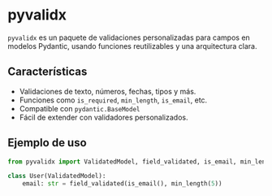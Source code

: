 # pyvalidx

`pyvalidx` es un paquete de validaciones personalizadas para campos en modelos Pydantic, usando funciones reutilizables y una arquitectura clara.

## Características

- Validaciones de texto, números, fechas, tipos y más.
- Funciones como `is_required`, `min_length`, `is_email`, etc.
- Compatible con `pydantic.BaseModel`
- Fácil de extender con validadores personalizados.

## Ejemplo de uso

```python
from pyvalidx import ValidatedModel, field_validated, is_email, min_length

class User(ValidatedModel):
    email: str = field_validated(is_email(), min_length(5))
